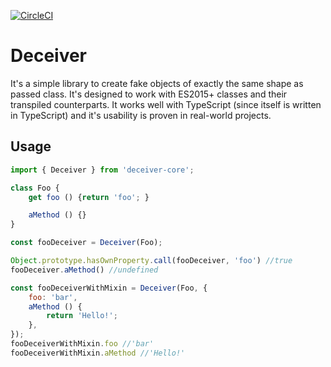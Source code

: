 [![CircleCI](https://circleci.com/gh/kapke/deceiver-core/tree/master.svg?style=svg)](https://circleci.com/gh/kapke/deceiver-core/tree/master)

# Deceiver

It's a simple library to create fake objects of exactly the same shape as passed class. It's designed to work with ES2015+ classes and their transpiled counterparts. It works well with TypeScript (since itself is written in TypeScript) and it's usability is proven in real-world projects.

## Usage

```js
import { Deceiver } from 'deceiver-core';

class Foo {
    get foo () {return 'foo'; }

    aMethod () {}
}

const fooDeceiver = Deceiver(Foo);

Object.prototype.hasOwnProperty.call(fooDeceiver, 'foo') //true
fooDeceiver.aMethod() //undefined

const fooDeceiverWithMixin = Deceiver(Foo, {
    foo: 'bar',
    aMethod () {
        return 'Hello!';
    },
});
fooDeceiverWithMixin.foo //'bar'
fooDeceiverWithMixin.aMethod //'Hello!'
```
